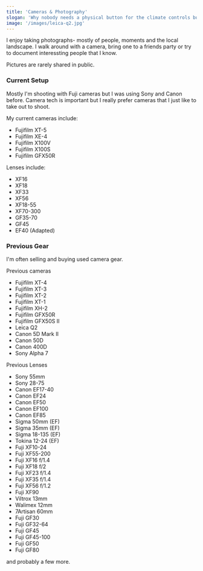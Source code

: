 ```yaml
---
title: 'Cameras & Photography'
slogan: 'Why nobody needs a physical button for the climate controls but touchscreens are not a good fit for everything'
image: '/images/leica-q2.jpg'
---
```


I enjoy taking photographs- mostly of people, moments and the local landscape. I walk around with a camera, bring one to a friends party or try to document interessting people that I know.

Pictures are rarely shared in public.

### Current Setup

Mostly I'm shooting with Fuji cameras but I was using Sony and Canon before. Camera tech is important but I really prefer cameras that I just like to take out to shoot.

My current cameras include:
- Fujifilm XT-5
- Fujifilm XE-4
- Fujifilm X100V
- Fujifilm X100S
- Fujifilm GFX50R

Lenses include:
- XF16
- XF18
- XF33 
- XF56
- XF18-55
- XF70-300
- GF35-70
- GF45
- EF40 (Adapted)


### Previous Gear

I'm often selling and buying used camera gear.

Previous cameras
- Fujifilm XT-4
- Fujifilm XT-3
- Fujifilm XT-2
- Fujifilm XT-1
- Fujifilm XH-2
- Fujifilm GFX50R
- Fujifilm GFX50S II
- Leica Q2
- Canon 5D Mark II
- Canon 50D
- Canon 400D
- Sony Alpha 7

Previous Lenses
* Sony 55mm
* Sony 28-75
* Canon EF17-40
* Canon EF24
* Canon EF50
* Canon EF100
* Canon EF85
* Sigma 50mm (EF)
* Sigma 35mm (EF)
* Sigma 18-135 (EF)
* Tokina 12-24 (EF)
* Fuji XF10-24
* Fuji XF55-200
* Fuji XF16 f/1.4
* Fuji XF18 f/2
* Fuji XF23 f/1.4
* Fuji XF35 f/1.4
* Fuji XF56 f/1.2
* Fuji XF90
* Viltrox 13mm
* Walimex 12mm
* 7Artisan 60mm
* Fuji GF30
* Fuji GF32-64
* Fuji GF45
* Fuji GF45-100
* Fuji GF50
* Fuji GF80

and probably a few more.




